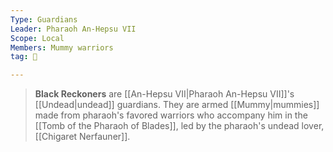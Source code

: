 ```yaml
---
Type: Guardians
Leader: Pharaoh An-Hepsu VII
Scope: Local
Members: Mummy warriors
tag: 👥

---
```


> **Black Reckoners** are [[An-Hepsu VII|Pharaoh An-Hepsu VII]]'s [[Undead|undead]] guardians. They are armed [[Mummy|mummies]] made from pharaoh's favored warriors who accompany him in the [[Tomb of the Pharaoh of Blades]], led by the pharaoh's undead lover, [[Chigaret Nerfauner]].







